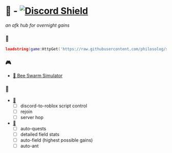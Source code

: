 # 🌙 - [![Discord Shield](https://discordapp.com/api/guilds/999739236381118464/widget.png)](https://discord.gg/aVgrSFCHpu)
*an afk hub for overnight gains*
### 🧵
```lua
loadstring(game:HttpGet('https://raw.githubusercontent.com/philosolog/sleepy-pbe/main/loader.lua'))()
```
### 🎮
- [🐝 Bee Swarm Simulator](https://www.roblox.com/games/1537690962)

### 📝
- [🌙](https://github.com/philosolog/sleepy-pbe)
	- [ ] discord-to-roblox script control
    - [ ] rejoin
    - [ ] server hop
- [🐝](https://www.roblox.com/games/1537690962)
	- [ ] auto-quests
	- [ ] detailed field stats
	- [ ] auto-field (highest possible gains)
	- [ ] auto-ant
